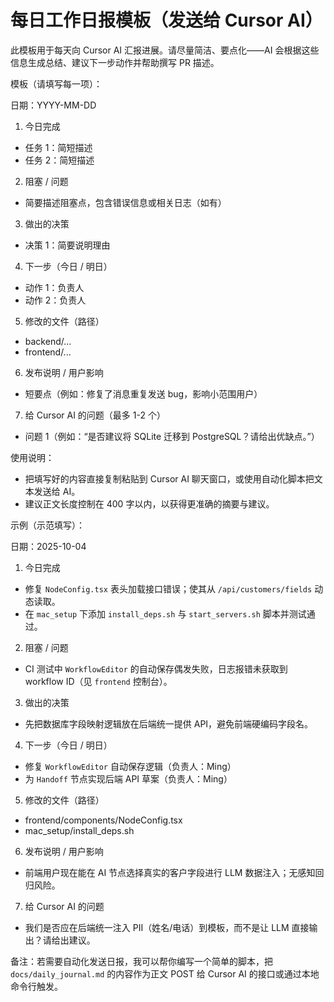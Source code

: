 
# 每日工作日报模板（发送给 Cursor AI）

此模板用于每天向 Cursor AI 汇报进展。请尽量简洁、要点化——AI 会根据这些信息生成总结、建议下一步动作并帮助撰写 PR 描述。

模板（请填写每一项）：

日期：YYYY-MM-DD

1) 今日完成
- 任务 1：简短描述
- 任务 2：简短描述

2) 阻塞 / 问题
- 简要描述阻塞点，包含错误信息或相关日志（如有）

3) 做出的决策
- 决策 1：简要说明理由

4) 下一步（今日 / 明日）
- 动作 1：负责人
- 动作 2：负责人

5) 修改的文件（路径）
- backend/...
- frontend/...

6) 发布说明 / 用户影响
- 短要点（例如：修复了消息重复发送 bug，影响小范围用户）

7) 给 Cursor AI 的问题（最多 1-2 个）
- 问题 1（例如：“是否建议将 SQLite 迁移到 PostgreSQL？请给出优缺点。”）

使用说明：
- 把填写好的内容直接复制粘贴到 Cursor AI 聊天窗口，或使用自动化脚本把文本发送给 AI。
- 建议正文长度控制在 400 字以内，以获得更准确的摘要与建议。

示例（示范填写）：

日期：2025-10-04

1) 今日完成
- 修复 `NodeConfig.tsx` 表头加载接口错误；使其从 `/api/customers/fields` 动态读取。
- 在 `mac_setup` 下添加 `install_deps.sh` 与 `start_servers.sh` 脚本并测试通过。

2) 阻塞 / 问题
- CI 测试中 `WorkflowEditor` 的自动保存偶发失败，日志报错未获取到 workflow ID（见 `frontend` 控制台）。

3) 做出的决策
- 先把数据库字段映射逻辑放在后端统一提供 API，避免前端硬编码字段名。

4) 下一步（今日 / 明日）
- 修复 `WorkflowEditor` 自动保存逻辑（负责人：Ming）
- 为 `Handoff` 节点实现后端 API 草案（负责人：Ming）

5) 修改的文件（路径）
- frontend/components/NodeConfig.tsx
- mac_setup/install_deps.sh

6) 发布说明 / 用户影响
- 前端用户现在能在 AI 节点选择真实的客户字段进行 LLM 数据注入；无感知回归风险。

7) 给 Cursor AI 的问题
- 我们是否应在后端统一注入 PII（姓名/电话）到模板，而不是让 LLM 直接输出？请给出建议。

备注：若需要自动化发送日报，我可以帮你编写一个简单的脚本，把 `docs/daily_journal.md` 的内容作为正文 POST 给 Cursor AI 的接口或通过本地命令行触发。



